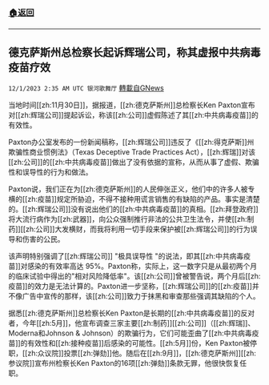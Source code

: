 ###  [:house:返回](README.md)
---


## 德克萨斯州总检察长起诉辉瑞公司，称其虚报中共病毒疫苗疗效
`12/1/2023 2:35 AM UTC 银河歌舞厅` [轉載自GNews](https://gnews.org/articles/2057352)

当地时间[[zh:11月30日]]，据报道，[[zh:德克萨斯州]]总检察长Ken Paxton宣布对[[zh:辉瑞公司]]提起诉讼，称该[[zh:公司]]虚假陈述了其[[zh:中共病毒疫苗]]的有效性。

Paxton办公室发布的一份新闻稿称，[[zh:辉瑞公司]]违反了《[[zh:得克萨斯]]州欺骗性商业惯例法》（Texas Deceptive Trade Practices Act），[[zh:辉瑞]]对该[[zh:公司]]的[[zh:中共病毒疫苗]]做出了没有依据的宣称，从而从事了虚假、欺骗性和误导性的行为和做法。

Paxton说，我们正在为[[zh:德克萨斯州]]的人民伸张正义，他们中的许多人被专横的[[zh:疫苗]]规定所胁迫，不得不接种用谎言销售的有缺陷的产品。事实是清楚的。[[zh:辉瑞公司]]没有说出他们的[[zh:中共病毒疫苗]]的真相。[[zh:拜登政府]]将大流行病作为[[zh:武器]]，向公众强制推行非法的公共卫生法令，并使[[zh:制药]][[zh:公司]]大发横财，而我将利用一切手段来保护被[[zh:辉瑞公司]]的行为误导和伤害的公民。

该声明特别强调了[[zh:辉瑞公司]] "极具误导性 "的说法，即其[[zh:中共病毒疫苗]]对感染的有效率高达 95%。Paxton称，实际上，这一数字只是从最初两个月的临床试验中得出的"相对风险降低率"。该[[zh:公司]]曾被警告说，两个月后[[zh:疫苗]]的效力是无法计算的。Paxton进一步坚称，[[zh:辉瑞公司]]的[[zh:疫苗]]并不像广告中宣传的那样，该[[zh:公司]]致力于抹黑和审查那些强调其缺陷的个人。

据悉[[zh:德克萨斯州]]总检察长Ken Paxton是长期的[[zh:中共病毒疫苗]]的反对者，今年[[zh:5月]]，他宣布调查三家主要[[zh:制药]][[zh:公司]]（[[zh:辉瑞]]、Moderna和Johnson & Johnson）的欺骗行为，它们可能歪曲了[[zh:中共病毒疫苗]]的有效性和[[zh:接种疫苗]]后感染的可能性。[[zh:5月]]份，Ken Paxton被停职，[[zh:众议院]]投票[[zh:弹劾]]他。随后在[[zh:9月]]，[[zh:德克萨斯州]][[zh:参议院]]宣布州检察长Ken Paxton的16项[[zh:弹劾]]条款无罪，他很快恢复任职。


